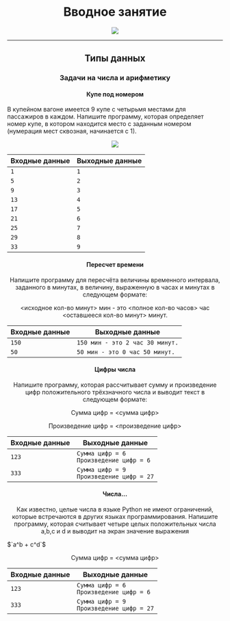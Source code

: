 <h1 align="center">Вводное занятие</h1>

<p align="center">
  <img src="https://s3.dualstack.us-east-2.amazonaws.com/pythondotorg-assets/media/community/logos/python-logo-only.png" align="center">
</p>
<hr>

<h2 align="center">Типы данных</h2>
<h3 align="center">Задачи на числа и арифметику</h3>
<h4 align="center">Купе под номером</h4>
<p>В купейном вагоне имеется 9 купе с четырьмя местами для пассажиров в каждом. Напишите программу, которая определяет номер купе, в котором находится место с заданным номером (нумерация мест сквозная, начинается с 1).</p>
<p align="center">
  <img src="https://ucarecdn.com/759a79a5-79d0-489a-8d2c-cc337483d2af/">
</p>

Входные данные | Выходные данные
---------------|-----------------|
`1` | `1`
`5` | `2`
`9` | `3`
`13` | `4`
`17` | `5`
`21` | `6`
`25` | `7`
`29` | `8`
`33` | `9`

<h4 align="center">Пересчет времени</h4>
<p align="center">Напишите программу для пересчёта величины временного интервала, заданного в минутах, в величину, выраженную в часах и минутах в следующем формате:</p>
<p align="center"><исходное кол-во минут> мин - это <полное кол-во часов> час <оставшееся кол-во минут> минут.</p>
  
Входные данные | Выходные данные
---------------|-----------------|
`150` | `150 мин - это 2 час 30 минут.`
`50` | `50 мин - это 0 час 50 минут.`

<h4 align="center">Цифры числа</h4>
<p align="center">Напишите программу, которая рассчитывает сумму и произведение цифр положительного трёхзначного числа и выводит текст в следующем формате:</p>
<p align="center">Сумма цифр = <сумма цифр></p>
<p align="center">Произведение цифр = <произведение цифр></p>
  
Входные данные | Выходные данные
---------------|-----------------|
`123` | `Сумма цифр = 6`<br>`Произведение цифр = 6`
`333` | `Сумма цифр = 9`<br>`Произведение цифр = 27`

<h4 align="center">Числа...</h4>
<p align="center">Как известно, целые числа в языке Python не имеют ограничений, которые встречаются в других языках программирования. Напишите программу, которая считывает четыре целых положительных числа a,b,c и d и выводит на экран значение выражения</p>
$`a^b + c^d`$
<p align="center">Сумма цифр = <сумма цифр></p>
  
Входные данные | Выходные данные
---------------|-----------------|
`123` | `Сумма цифр = 6`<br>`Произведение цифр = 6`
`333` | `Сумма цифр = 9`<br>`Произведение цифр = 27`

